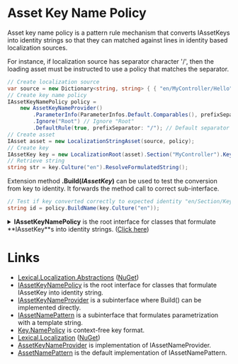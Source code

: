 # Asset Key Name Policy
Asset key name policy is a pattern rule mechanism that converts IAssetKeys into identity strings so that they can matched against lines in identity based localization sources.

For instance, if localization source has separator character '/', 
then the loading asset must be instructed to use a policy that matches the separator. 

```csharp
// Create localization source
var source = new Dictionary<string, string> { { "en/MyController/Hello", "Hello World!" } };
// Create key name policy
IAssetKeyNamePolicy policy =
    new AssetKeyNameProvider()
        .ParameterInfo(ParameterInfos.Default.Comparables(), prefixSeparator: "/") // Sorts parameters
        .Ignore("Root") // Ignore "Root"
        .DefaultRule(true, prefixSeparator: "/"); // Default separator
// Create asset
IAsset asset = new LocalizationStringAsset(source, policy);
// Create key
IAssetKey key = new LocalizationRoot(asset).Section("MyController").Key("Hello");
// Retrieve string
string str = key.Culture("en").ResolveFormulatedString();
```

Extension method **.Build(*IAssetKey*)** can be used to test the conversion from key to identity. It forwards the method call to correct sub-interface.

```csharp
// Test if key converted correctly to expected identity "en/Section/Key"
string id = policy.BuildName(key.Culture("en"));
```

<details>
  <summary><b>IAssetKeyNamePolicy</b> is the root interface for classes that formulate **IAssetKey**s into identity strings. (<u>Click here</u>)</summary>

```csharp
/// <summary>
/// Signal that the class can do conversions of <see cref="IAssetKey"/> and <see cref="String"/>.
/// 
/// User of this interface should call <see cref="AssetKeyNamePolicyExtensions.BuildName(IAssetKeyNamePolicy, IAssetKey)"/>.
/// 
/// Class that imlpements to this interface should implement one or both of the following interfaces:
///  <see cref="IAssetKeyNameProvider"/>
///  <see cref="IAssetNamePattern"/>
/// </summary>
public interface IAssetKeyNamePolicy
{
}
```
</details>

# Links
* [Lexical.Localization.Abstractions](https://github.com/tagcode/Lexical.Localization/tree/master/Lexical.Localization.Abstractions) ([NuGet](https://www.nuget.org/packages/Lexical.Localization.Abstractions/))
 * [IAssetKeyNamePolicy](https://github.com/tagcode/Lexical.Localization/blob/master/Lexical.Localization.Abstractions/AssetKey/IAssetKeyNamePolicy.cs) is the root interface for classes that formulate IAssetKey into identity string.
 * [IAssetKeyNameProvider](https://github.com/tagcode/Lexical.Localization/blob/master/Lexical.Localization.Abstractions/AssetKey/IAssetKeyNamePolicy.cs) is a subinterface where Build() can be implemented directly.
 * [IAssetNamePattern](https://github.com/tagcode/Lexical.Localization/blob/master/Lexical.Localization.Abstractions/AssetKey/IAssetNamePattern.cs) is a subinterface that formulates parametrization with a template string.
 * [Key.NamePolicy](https://github.com/tagcode/Lexical.Localization/blob/master/Lexical.Localization.Abstractions/AssetKey/Key.NamePolicy.cs) is context-free key format.
* [Lexical.Localization](https://github.com/tagcode/Lexical.Localization/tree/master/Lexical.Localization) ([NuGet](https://www.nuget.org/packages/Lexical.Localization/))
 * [AssetKeyNameProvider](https://github.com/tagcode/Lexical.Localization/blob/master/Lexical.Localization/AssetKey/AssetKeyNameProvider.cs) is implementation of IAssetNameProvider.
 * [AssetNamePattern](https://github.com/tagcode/Lexical.Localization/blob/master/Lexical.Localization/AssetKey/AssetNamePattern.cs) is the default implementation of IAssetNamePattern.
 